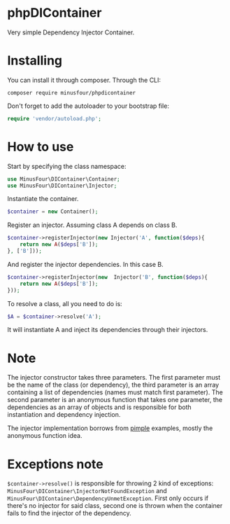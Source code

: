 # phpDIContainer
Very simple Dependency Injector Container.

# Installing
You can install it through composer. Through the CLI:
```
composer require minusfour/phpdicontainer
```

Don't forget to add the autoloader to your bootstrap file:

```php
require 'vendor/autoload.php';
```

# How to use

Start by specifying the class namespace:
```php
use MinusFour\DIContainer\Container;
use MinusFour\DIContainer\Injector;
```
Instantiate the container.
```php
$container = new Container();
```

Register an injector. Assuming class A depends on class B.
```php
$container->registerInjector(new Injector('A', function($deps){
    return new A($deps['B']);
}, ['B']));
```

And register the injector dependencies. In this case B.
```php
$container->registerInjector(new  Injector('B', function($deps){
    return new A($deps['B']);
}));
```

To resolve a class, all you need to do is:
```php
$A = $container->resolve('A');
```

It will instantiate A and inject its dependencies through their injectors.

# Note

The injector constructor takes three parameters. The first parameter must be the name of the class (or dependency), the third parameter is an array containing a list of dependencies (names must match first parameter). The second
parameter is an anonymous function that takes one parameter, the dependencies as an array of objects and is responsible for both instantiation and dependency injection.

The injector implementation borrows from [pimple](http://pimple.sensiolabs.org/) examples, mostly the anonymous function idea.

# Exceptions note

`$container->resolve()` is responsible for throwing 2 kind of exceptions: `MinusFour\DIContainer\InjectorNotFoundException` and `MinusFour\DIContainer\DependencyUnmetException`. First only occurs if there's no injector for said class, second one is thrown when the container fails to find the injector of the dependency.
